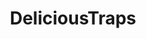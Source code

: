 ---
title: DeliciousTraps
crosslinks:
- botwatch
- traphentai
- traps
- livven
- TheLostWoods
- Killua
- FutanariPegging
- gaming
- youtubefactsbot
- SubAutoCorrectBot
- NSFWskyrim
- HungTraps
- guro
- Cuckold
- minus8
- Sissy
- hentaicaptions
- BadDragon
- femyiff
- u_imguralbumbot
---